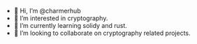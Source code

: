 - 👋 Hi, I’m @charmerhub
- 👀 I’m interested in cryptography.
- 🌱 I’m currently learning solidy and rust.
- 💞️ I’m looking to collaborate on cryptography related projects.

<!---
charmerhub/charmerhub is a ✨ special ✨ repository because its `README.md` (this file) appears on your GitHub profile.
You can click the Preview link to take a look at your changes.
--->
